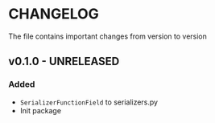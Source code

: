 # CHANGELOG

The file contains important changes from version to version

## v0.1.0 - UNRELEASED

### Added

* `SerializerFunctionField` to serializers.py
* Init package